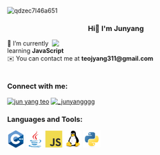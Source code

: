 ![qdzec7l46a651](https://github.com/teojunyang/teojunyang/assets/150211242/05080cfc-0820-4d1e-aa46-e55ba53598aa)
<h3 align="center">Hi👋 I'm Junyang</h3>

<p float="left">
  <img src="https://github.com/teojunyang/teojunyang/assets/150211242/91e214ee-512c-4b91-b13a-e303d6999162" width="400" align="right">
  🧠 I’m currently learning <strong>JavaScript</strong><br>
  ✉️  You can contact me at <strong>teojyang311@gmail.com</strong><br>
  <br>
  <h3 align="left">Connect with me:</h3>
  <p align="left">
  <a href="https://linkedin.com/in/jun yang teo" target="blank"><img src="https://raw.githubusercontent.com/rahuldkjain/github-profile-readme-generator/master/src/images/icons/Social/linked-in-alt.svg" alt="jun yang teo" height="30" width="40" /></a>
  <a href="https://instagram.com/_junyangggg" target="blank"><img src="https://raw.githubusercontent.com/rahuldkjain/github-profile-readme-generator/master/src/images/icons/Social/instagram.svg" alt="_junyangggg" height="30" width="40" /></a>
  </p>
</p>

<h3 align="left">Languages and Tools:</h3>
<p align="left"> 
  <a href="https://www.w3schools.com/cpp/" target="_blank" rel="noreferrer"><img src="https://raw.githubusercontent.com/devicons/devicon/master/icons/cplusplus/cplusplus-original.svg" alt="cplusplus" width="40" height="40"/></a> 
  <a href="https://www.java.com" target="_blank" rel="noreferrer"><img src="https://raw.githubusercontent.com/devicons/devicon/master/icons/java/java-original.svg" alt="java" width="40" height="40"/></a> 
  <a href="https://developer.mozilla.org/en-US/docs/Web/JavaScript" target="_blank" rel="noreferrer"><img src="https://raw.githubusercontent.com/devicons/devicon/master/icons/javascript/javascript-original.svg" alt="javascript" width="40" height="40"/></a> 
  <a href="https://www.linux.org/" target="_blank" rel="noreferrer"><img src="https://raw.githubusercontent.com/devicons/devicon/master/icons/linux/linux-original.svg" alt="linux" width="40" height="40"/></a> 
  <a href="https://www.python.org" target="_blank" rel="noreferrer"><img src="https://raw.githubusercontent.com/devicons/devicon/master/icons/python/python-original.svg" alt="python" width="40" height="40"/></a> 
</p>
